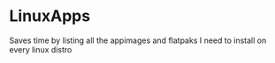 # LinuxApps
Saves time by listing all the appimages and flatpaks I need to install on every linux distro
